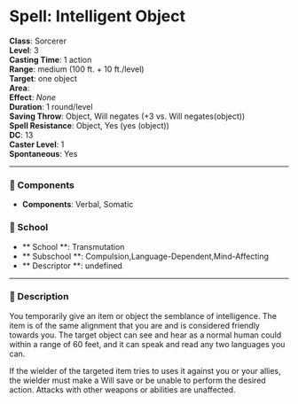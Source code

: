 
# Spell: Intelligent Object
**Class**: Sorcerer  
**Level**: 3  
**Casting Time**: 1 action  
**Range**: medium (100 ft. + 10 ft./level)  
**Target**: one object  
**Area**:   
**Effect**: _None_  
**Duration**: 1 round/level  
**Saving Throw**: Object, Will negates (+3 vs. Will negates(object))  
**Spell Resistance**: Object, Yes (yes (object))  
**DC**: 13  
**Caster Level**: 1  
**Spontaneous**: Yes

---

### 🔮 Components
- **Components**: Verbal, Somatic

### 🏫 School
- ** School **: Transmutation
- ** Subschool **: Compulsion,Language-Dependent,Mind-Affecting
- ** Descriptor **: undefined
---

### 📜 Description
You temporarily give an item or object the semblance of intelligence. The item is of the same alignment that you are and is considered friendly towards you. The target object can see and hear as a normal human could within a range of 60 feet, and it can speak and read any two languages you can. 

If the wielder of the targeted item tries to uses it against you or your allies, the wielder must make a Will save or be unable to perform the desired action. Attacks with other weapons or abilities are unaffected.
